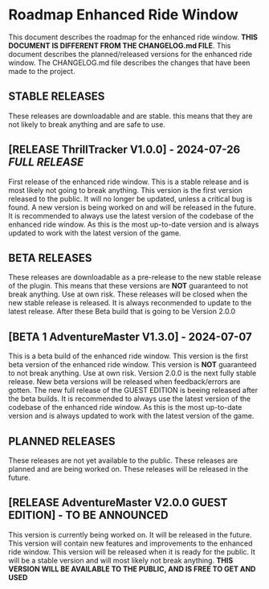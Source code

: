 # Roadmap Enhanced Ride Window
This document describes the roadmap for the enhanced ride window.
**THIS DOCUMENT IS DIFFERENT FROM THE CHANGELOG.md FILE**. This document describes the planned/released versions for the enhanced ride window. 
The CHANGELOG.md file describes the changes that have been made to the project.

## **STABLE RELEASES**

These releases are downloadable and are stable. this means that they are not likely to break anything and are safe to use.


## [RELEASE ThrillTracker V1.0.0] - 2024-07-26 ***FULL RELEASE***
First release of the enhanced ride window. This is a stable release and is most likely not going to break anything.
This version is the first version released to the public.
It will no longer be updated, unless a critical bug is found. A new version is being worked on and will be released in the future.
It is recommended to always use the latest version of the codebase of the enhanced ride window. As this is the most up-to-date version and is always updated to work with the latest version of the game.

## **BETA RELEASES**

These releases are downloadable as a pre-release to the new stable release of the plugin. This means that these versions are **NOT** guaranteed to not break anything. Use at own risk.
These releases will be closed when the new stable release is released. It is always reconmended to update to the latest release. After these Beta build that is going to be Version 2.0.0

## [BETA 1 AdventureMaster V1.3.0] - 2024-07-07
This is a beta build of the enhanced ride window.
This version is the first beta version of the enhanced ride window. This version is **NOT** guaranteed to not break anything. Use at own risk.
Version 2.0.0 is the next fully stable release.
New beta versions will be released when feedback/errors are gotten. The new full release of the GUEST EDITION is beeing released after the beta builds.
It is recommended to always use the latest version of the codebase of the enhanced ride window. As this is the most up-to-date version and is always updated to work with the latest version of the game.

## **PLANNED RELEASES**

These releases are not yet available to the public. These releases are planned and are being worked on. These releases will be released in the future.

## [RELEASE AdventureMaster V2.0.0 GUEST EDITION] - TO BE ANNOUNCED
This version is currently being worked on. It will be released in the future.
This version will contain new features and improvements to the enhanced ride window.
This version will be released when it is ready for the public.
It will be a stable version and will most likely not break anything.
**THIS VERSION WILL BE AVAILABLE TO THE PUBLIC, AND IS FREE TO GET AND USED**

